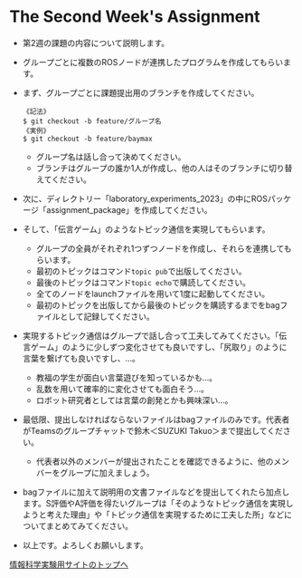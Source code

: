 # The Second Week's Assignment

- 第2週の課題の内容について説明します。

- グループごとに複数のROSノードが連携したプログラムを作成してもらいます。

- まず、グループごとに課題提出用のブランチを作成してください。
    ```
    《記法》
    $ git checkout -b feature/グループ名
    《実例》
    $ git checkout -b feature/baymax
    ```
    - グループ名は話し合って決めてください。
    - ブランチはグループの誰か1人が作成し、他の人はそのブランチに切り替えてください。

- 次に、ディレクトリー「laboratory_experiments_2023」の中にROSパッケージ「assignment_package」を作成してください。

- そして、「伝言ゲーム」のようなトピック通信を実現してもらいます。
    - グループの全員がそれぞれ1つずつノードを作成し、それらを連携してもらいます。
    - 最初のトピックはコマンド`topic pub`で出版してください。
    - 最後のトピックはコマンド`topic echo`で購読してください。
    - 全てのノードをlaunchファイルを用いて1度に起動してください。
    - 最初のトピックを出版してから最後のトピックを購読するまでをbagファイルとして記録してください。

- 実現するトピック通信はグループで話し合って工夫してみてください。「伝言ゲーム」のように少しずつ変化させても良いですし、「尻取り」のように言葉を繋げても良いですし、…。
    - 教福の学生が面白い言葉遊びを知っているかも…。
    - 乱数を用いて確率的に変化させても面白そう…。
    - ロボット研究者としては言葉の創発とかも興味深い…。

- 最低限、提出しなければならないファイルはbagファイルのみです。代表者がTeamsのグループチャットで鈴木＜SUZUKI Takuo＞まで提出してください。
    - 代表者以外のメンバーが提出されたことを確認できるように、他のメンバーをグループに加えましょう。

- bagファイルに加えて説明用の文書ファイルなどを提出してくれたら加点します。S評価やA評価を得たいグループは「そのようなトピック通信を実現しようと考えた理由」や「トピック通信を実現するために工夫した所」などについてまとめてみてください。

- 以上です。よろしくお願いします。

[情報科学実験用サイトのトップへ](https://stl-apu.github.io/laboratory_experiments/)
